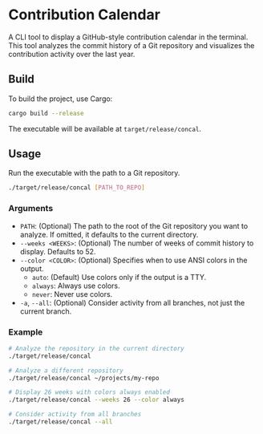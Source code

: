 # Contribution Calendar

A CLI tool to display a GitHub-style contribution calendar in the terminal.
This tool analyzes the commit history of a Git repository and visualizes the contribution activity over the last year.

## Build

To build the project, use Cargo:

```sh
cargo build --release
```

The executable will be available at `target/release/concal`.

## Usage

Run the executable with the path to a Git repository.

```sh
./target/release/concal [PATH_TO_REPO]
```

### Arguments

*   `PATH`: (Optional) The path to the root of the Git repository you want to analyze. If omitted, it defaults to the current directory.
*   `--weeks <WEEKS>`: (Optional) The number of weeks of commit history to display. Defaults to 52.
*   `--color <COLOR>`: (Optional) Specifies when to use ANSI colors in the output.
    *   `auto`: (Default) Use colors only if the output is a TTY.
    *   `always`: Always use colors.
    *   `never`: Never use colors.
*   `-a`, `--all`: (Optional) Consider activity from all branches, not just the current branch.

### Example

```sh
# Analyze the repository in the current directory
./target/release/concal

# Analyze a different repository
./target/release/concal ~/projects/my-repo

# Display 26 weeks with colors always enabled
./target/release/concal --weeks 26 --color always

# Consider activity from all branches
./target/release/concal --all
```
